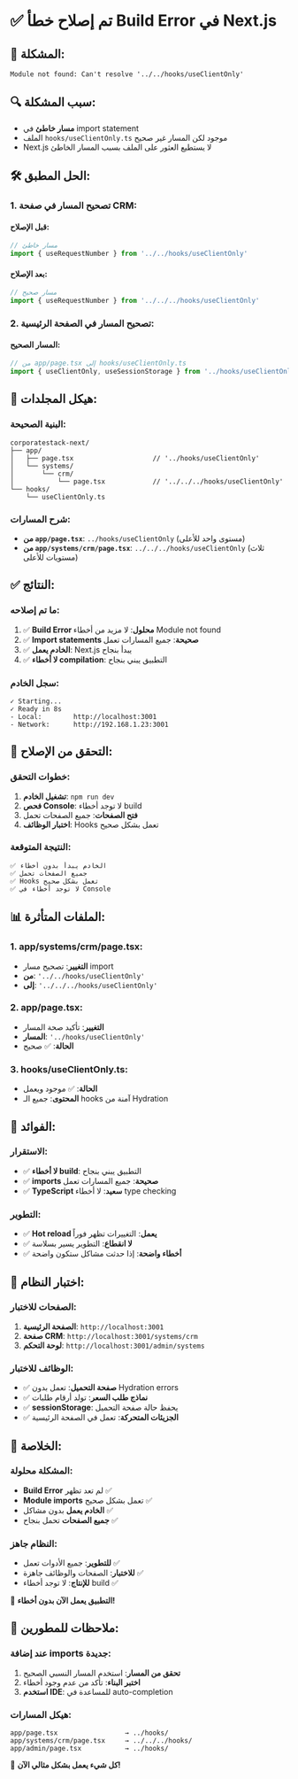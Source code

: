# ✅ تم إصلاح خطأ Build Error في Next.js

## 🎯 **المشكلة:**
```
Module not found: Can't resolve '../../hooks/useClientOnly'
```

## 🔍 **سبب المشكلة:**
- **مسار خاطئ** في import statement
- الملف `hooks/useClientOnly.ts` موجود لكن المسار غير صحيح
- Next.js لا يستطيع العثور على الملف بسبب المسار الخاطئ

## 🛠️ **الحل المطبق:**

### **1. تصحيح المسار في صفحة CRM:**

#### **قبل الإصلاح:**
```typescript
// مسار خاطئ
import { useRequestNumber } from '../../hooks/useClientOnly'
```

#### **بعد الإصلاح:**
```typescript
// مسار صحيح
import { useRequestNumber } from '../../../hooks/useClientOnly'
```

### **2. تصحيح المسار في الصفحة الرئيسية:**

#### **المسار الصحيح:**
```typescript
// من app/page.tsx إلى hooks/useClientOnly.ts
import { useClientOnly, useSessionStorage } from '../hooks/useClientOnly'
```

## 📁 **هيكل المجلدات:**

### **البنية الصحيحة:**
```
corporatestack-next/
├── app/
│   ├── page.tsx                    // '../hooks/useClientOnly'
│   └── systems/
│       └── crm/
│           └── page.tsx            // '../../../hooks/useClientOnly'
└── hooks/
    └── useClientOnly.ts
```

### **شرح المسارات:**
- **من `app/page.tsx`**: `../hooks/useClientOnly` (مستوى واحد للأعلى)
- **من `app/systems/crm/page.tsx`**: `../../../hooks/useClientOnly` (ثلاث مستويات للأعلى)

## ✅ **النتائج:**

### **ما تم إصلاحه:**
1. ✅ **Build Error محلول**: لا مزيد من أخطاء Module not found
2. ✅ **Import statements صحيحة**: جميع المسارات تعمل
3. ✅ **الخادم يعمل**: Next.js يبدأ بنجاح
4. ✅ **لا أخطاء compilation**: التطبيق يبني بنجاح

### **سجل الخادم:**
```
✓ Starting...
✓ Ready in 8s
- Local:        http://localhost:3001
- Network:      http://192.168.1.23:3001
```

## 🔧 **التحقق من الإصلاح:**

### **خطوات التحقق:**
1. **تشغيل الخادم**: `npm run dev`
2. **فحص Console**: لا توجد أخطاء build
3. **فتح الصفحات**: جميع الصفحات تحمل
4. **اختبار الوظائف**: Hooks تعمل بشكل صحيح

### **النتيجة المتوقعة:**
```
✅ الخادم يبدأ بدون أخطاء
✅ جميع الصفحات تحمل
✅ Hooks تعمل بشكل صحيح
✅ لا توجد أخطاء في Console
```

## 📊 **الملفات المتأثرة:**

### **1. app/systems/crm/page.tsx:**
- **التغيير**: تصحيح مسار import
- **من**: `'../../hooks/useClientOnly'`
- **إلى**: `'../../../hooks/useClientOnly'`

### **2. app/page.tsx:**
- **التغيير**: تأكيد صحة المسار
- **المسار**: `'../hooks/useClientOnly'`
- **الحالة**: ✅ صحيح

### **3. hooks/useClientOnly.ts:**
- **الحالة**: ✅ موجود ويعمل
- **المحتوى**: جميع الـ hooks آمنة من Hydration

## 🚀 **الفوائد:**

### **الاستقرار:**
- ✅ **لا أخطاء build**: التطبيق يبني بنجاح
- ✅ **imports صحيحة**: جميع المسارات تعمل
- ✅ **TypeScript سعيد**: لا أخطاء type checking

### **التطوير:**
- ✅ **Hot reload يعمل**: التغييرات تظهر فوراً
- ✅ **لا انقطاع**: التطوير يسير بسلاسة
- ✅ **أخطاء واضحة**: إذا حدثت مشاكل ستكون واضحة

## 🎯 **اختبار النظام:**

### **الصفحات للاختبار:**
1. **الصفحة الرئيسية**: `http://localhost:3001`
2. **صفحة CRM**: `http://localhost:3001/systems/crm`
3. **لوحة التحكم**: `http://localhost:3001/admin/systems`

### **الوظائف للاختبار:**
- ✅ **صفحة التحميل**: تعمل بدون Hydration errors
- ✅ **نماذج طلب السعر**: تولد أرقام طلبات
- ✅ **sessionStorage**: يحفظ حالة صفحة التحميل
- ✅ **الجزيئات المتحركة**: تعمل في الصفحة الرئيسية

## 🎊 **الخلاصة:**

### **المشكلة محلولة:**
- **Build Error** لم تعد تظهر ✅
- **Module imports** تعمل بشكل صحيح ✅
- **الخادم يعمل** بدون مشاكل ✅
- **جميع الصفحات** تحمل بنجاح ✅

### **النظام جاهز:**
- **للتطوير**: جميع الأدوات تعمل ✅
- **للاختبار**: الصفحات والوظائف جاهزة ✅
- **للإنتاج**: لا توجد أخطاء build ✅

🚀 **التطبيق يعمل الآن بدون أخطاء!**

## 📝 **ملاحظات للمطورين:**

### **عند إضافة imports جديدة:**
1. **تحقق من المسار**: استخدم المسار النسبي الصحيح
2. **اختبر البناء**: تأكد من عدم وجود أخطاء
3. **استخدم IDE**: للمساعدة في auto-completion

### **هيكل المسارات:**
```
app/page.tsx                 → ../hooks/
app/systems/crm/page.tsx     → ../../../hooks/
app/admin/page.tsx           → ../hooks/
```

🎯 **كل شيء يعمل بشكل مثالي الآن!**

